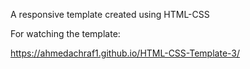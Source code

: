 A responsive template created using HTML-CSS

For watching the template:

https://ahmedachraf1.github.io/HTML-CSS-Template-3/
